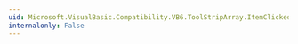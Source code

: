 ```yaml
---
uid: Microsoft.VisualBasic.Compatibility.VB6.ToolStripArray.ItemClicked
internalonly: False
---
```

